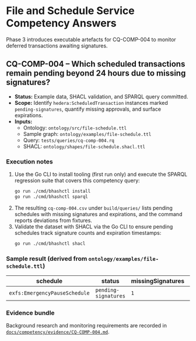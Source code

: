 # File and Schedule Service Competency Answers

Phase 3 introduces executable artefacts for CQ-COMP-004 to monitor deferred transactions awaiting signatures.

## CQ-COMP-004 – Which scheduled transactions remain pending beyond 24 hours due to missing signatures?

* **Status:** Example data, SHACL validation, and SPARQL query committed.
* **Scope:** Identify `hedera:ScheduledTransaction` instances marked `pending-signatures`, quantify missing approvals, and surface expirations.
* **Inputs:**
  * Ontology: `ontology/src/file-schedule.ttl`
  * Sample graph: `ontology/examples/file-schedule.ttl`
  * Query: `tests/queries/cq-comp-004.rq`
  * SHACL: `ontology/shapes/file-schedule.shacl.ttl`

### Execution notes

1. Use the Go CLI to install tooling (first run only) and execute the SPARQL regression suite that covers this competency query:
   ```bash
   go run ./cmd/bhashctl install
   go run ./cmd/bhashctl sparql
   ```
2. The resulting `cq-comp-004.csv` under `build/queries/` lists pending schedules with missing signatures and expirations, and the command reports deviations from fixtures.
3. Validate the dataset with SHACL via the Go CLI to ensure pending schedules track signature counts and expiration timestamps:
   ```bash
   go run ./cmd/bhashctl shacl
   ```

### Sample result (derived from `ontology/examples/file-schedule.ttl`)

| schedule | status | missingSignatures | expires |
| -------- | ------ | ----------------- | ------- |
| `exfs:EmergencyPauseSchedule` | `pending-signatures` | `1` | `2025-10-01T00:00:00Z` |

### Evidence bundle

Background research and monitoring requirements are recorded in [`docs/competency/evidence/CQ-COMP-004.md`](evidence/CQ-COMP-004.md).
